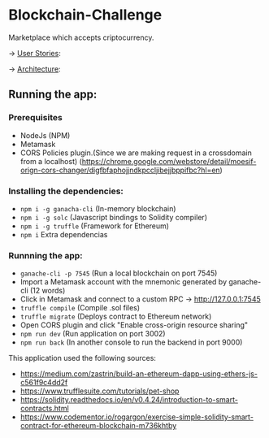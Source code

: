 # Blockchain-Challenge
Marketplace which accepts criptocurrency.

-> [User Stories](stories.md):

-> [Architecture](architecture.md):

## Running the app: 

### Prerequisites

* NodeJs (NPM)
* Metamask
* CORS Policies plugin.(Since we are making request in a crossdomain from a localhost) (https://chrome.google.com/webstore/detail/moesif-orign-cors-changer/digfbfaphojjndkpccljibejjbppifbc?hl=en)

### Installing the dependencies: 

* `npm i -g ganacha-cli` (In-memory blockchain)
* `npm i -g solc` (Javascript bindings to Solidity compiler)
* `npm i -g truffle` (Framework for Ethereum)
* `npm i` Extra dependencias

### Runnning the app: 

* `ganache-cli -p 7545` (Run a local blockchain on port 7545) 
*  Import a Metamask account with the mnemonic generated by ganache-cli (12 words)
*  Click in Metamask and connect to a custom RPC -> http://127.0.0.1:7545 
* `truffle compile` (Compile .sol files) 
* `truffle migrate` (Deploys contract to Ethereum network)
*  Open CORS plugin and click "Enable cross-origin resource sharing"  
* `npm run dev` (Run application on port 3002) 
* `npm run back` (In another console to run the backend in port 9000) 

This application used the following sources: 

* https://medium.com/zastrin/build-an-ethereum-dapp-using-ethers-js-c561f9c4dd2f
* https://www.trufflesuite.com/tutorials/pet-shop
* https://solidity.readthedocs.io/en/v0.4.24/introduction-to-smart-contracts.html
* https://www.codementor.io/rogargon/exercise-simple-solidity-smart-contract-for-ethereum-blockchain-m736khtby
